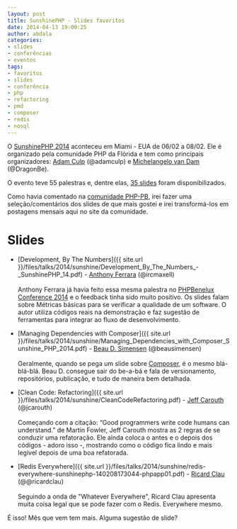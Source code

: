 ```yaml
---
layout: post
title: SunshinePHP - Slides favoritos
date: 2014-04-13 19:00:25
author: abdala
categories: 
- slides 
- conferências 
- eventos
tags: 
- favoritos 
- slides 
- conferência 
- php 
- refactoring 
- pmd 
- composer 
- redis 
- nosql
---
```


O [SunshinePHP 2014](http://joind.in/event/view/1444/slides) aconteceu em Miami - EUA de 06/02 a 08/02. Ele é organizado pela comunidade PHP da Flórida e tem como principais organizadores: [Adam Culp](http://joind.in/user/view/287) (@adamculp) e [Michelangelo van Dam](http://joind.in/user/view/19) (@DragonBe).

O evento teve 55 palestras e, dentre elas, [35 slides](http://joind.in/event/view/1444/slides#event-tabs) foram disponibilizados.

Como havia comentado na [comunidade PHP-PB](https://groups.google.com/forum/#!forum/php-pb), irei fazer uma seleção/comentários dos slides de que mais gostei e irei transformá-los em postagens mensais aqui no site da comunidade.

# Slides

- [Development, By The Numbers]({{ site.url }}/files/talks/2014/sunshine/Development_By_The_Numbers_-_SunshinePHP_14.pdf) -  [Anthony Ferrara](http://joind.in/user/view/19609) (@ircmaxell)<br><br>
    Anthony Ferrara já havia feito essa mesma palestra no [PHPBenelux Conference 2014](http://joind.in/event/view/1509) e o feedback tinha sido muito positivo. Os slides falam sobre Métricas básicas para se verificar a qualidade de um software. O autor utiliza códigos reais na demonstração e faz sugestão de ferramentas para integrar ao fluxo de desenvolvimento.

- [Managing Dependencies with Composer]({{ site.url }}/files/talks/2014/sunshine/Managing_Dependencies_with_Composer_Sunshine_PHP_2014.pdf) - [Beau D. Simensen](http://joind.in/user/view/19516) (@beausimensen)<br><br>
    Geralmente, quando se pega um slide sobre [Composer](https://getcomposer.org), é o mesmo blá-blá-blá. Beau D. consegue sair do be-a-bá e fala de versionamento, repositórios, publicação, e tudo de maneira bem detalhada.

- [Clean Code: Refactoring]({{ site.url }}/files/talks/2014/sunshine/CleanCodeRefactoring.pdf) - [Jeff Carouth](http://joind.in/user/view/6080) (@jcarouth)<br><br>
    Começando com a citação: “Good programmers write code humans can understand.” de Martin Fowler, Jeff Carouth mostra as 2 regras de se conduzir uma refatoração. Ele ainda coloca o antes e o depois dos códigos - adoro isso -, mostrando como o código fica lindo e mais legível depois de uma boa refatorada.
    
- [Redis Everywhere]({{ site.url }}/files/talks/2014/sunshine/redis-everywhere-sunshinephp-140208173044-phpapp01.pdf) - [Ricard Clau](http://joind.in/user/view/16909) (@@ricardclau)<br><br>
    Seguindo a onda de "Whatever Everywhere", Ricard Clau apresenta muita coisa legal que se pode fazer com o Redis. Everywhere mesmo.
    
É isso! Mês que vem tem mais. Alguma sugestão de slide?










